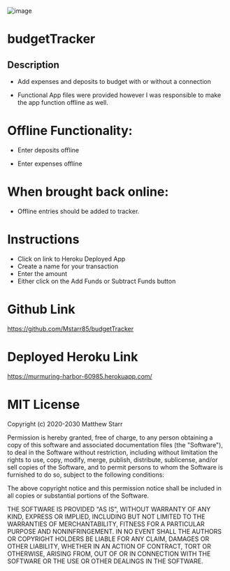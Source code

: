 ![image](https://user-images.githubusercontent.com/53281244/75939209-90a32c80-5e57-11ea-8466-84f47640f9ac.png)

# budgetTracker

## Description 

 * Add expenses and deposits to budget with or without a connection

 * Functional App files were provided however I was responsible to make the app function offline as well.


# Offline Functionality:

  * Enter deposits offline

  * Enter expenses offline

# When brought back online:

  * Offline entries should be added to tracker.

# Instructions

  * Click on link to Heroku Deployed App 
  * Create a name for your transaction
  * Enter the amount 
  * Either click on the Add Funds or Subtract Funds button 
  
# Github Link

https://github.com/Mstarr85/budgetTracker


# Deployed Heroku Link

https://murmuring-harbor-60985.herokuapp.com/



# MIT License

Copyright (c) 2020-2030 Matthew Starr

Permission is hereby granted, free of charge, to any person obtaining a copy
of this software and associated documentation files (the "Software"), to deal
in the Software without restriction, including without limitation the rights
to use, copy, modify, merge, publish, distribute, sublicense, and/or sell
copies of the Software, and to permit persons to whom the Software is
furnished to do so, subject to the following conditions:

The above copyright notice and this permission notice shall be included in
all copies or substantial portions of the Software.

THE SOFTWARE IS PROVIDED "AS IS", WITHOUT WARRANTY OF ANY KIND, EXPRESS OR
IMPLIED, INCLUDING BUT NOT LIMITED TO THE WARRANTIES OF MERCHANTABILITY,
FITNESS FOR A PARTICULAR PURPOSE AND NONINFRINGEMENT. IN NO EVENT SHALL THE
AUTHORS OR COPYRIGHT HOLDERS BE LIABLE FOR ANY CLAIM, DAMAGES OR OTHER
LIABILITY, WHETHER IN AN ACTION OF CONTRACT, TORT OR OTHERWISE, ARISING FROM,
OUT OF OR IN CONNECTION WITH THE SOFTWARE OR THE USE OR OTHER DEALINGS IN
THE SOFTWARE.




























